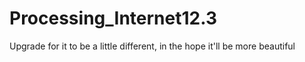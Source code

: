# Processing_Internet12.3
Upgrade for it to be a little different, in the hope it'll be more beautiful
